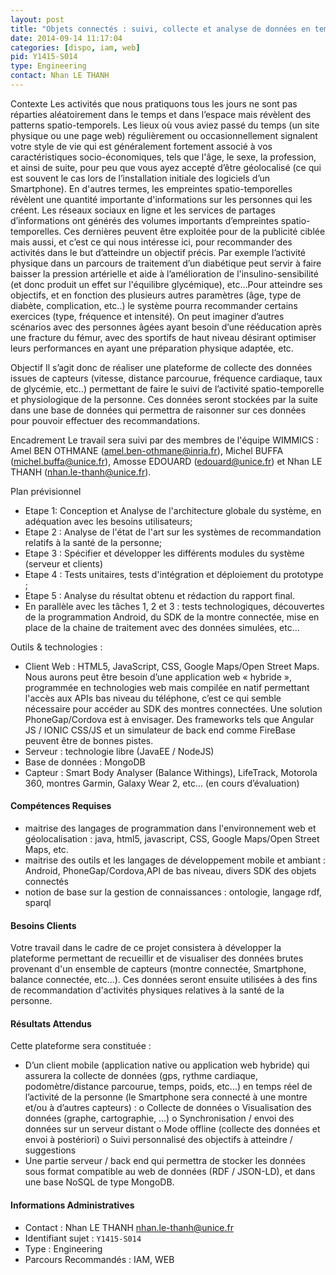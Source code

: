 ```yaml
---
layout: post
title: "Objets connectés : suivi, collecte et analyse de données en temps réel"
date: 2014-09-14 11:17:04
categories: [dispo, iam, web]
pid: Y1415-S014
type: Engineering
contact: Nhan LE THANH
---
```

       
Contexte
Les activités que nous pratiquons tous les jours ne sont pas réparties aléatoirement dans le temps et dans l’espace mais révèlent  des patterns spatio-temporels. Les lieux où vous aviez passé du temps (un site physique ou une page web) régulièrement ou occasionnellement signalent votre style de vie qui est généralement fortement associé à vos caractéristiques socio-économiques, tels que l'âge, le sexe, la profession, et ainsi de suite, pour peu que vous ayez accepté d’être géolocalisé (ce qui est souvent le cas lors de l’installation initiale des logiciels d’un Smartphone). En d'autres termes, les empreintes spatio-temporelles révèlent une quantité importante d'informations sur les personnes qui les créent. Les réseaux sociaux en ligne et les services de partages d’informations ont générés des volumes importants d’empreintes spatio-temporelles. Ces dernières peuvent être exploitée pour de la publicité ciblée mais aussi, et c’est ce qui nous intéresse ici, pour recommander des activités dans le but d’atteindre un objectif précis. 
Par exemple l’activité physique dans un parcours de traitement d’un diabétique peut  servir à faire baisser  la pression artérielle et aide à l’amélioration de l'insulino-sensibilité (et donc produit un effet sur l'équilibre glycémique), etc…Pour atteindre ses objectifs, et en fonction des plusieurs autres paramètres (âge, type de diabète, complication, etc..) le système pourra recommander certains exercices (type, fréquence et intensité). On peut imaginer d’autres scénarios avec des personnes âgées ayant besoin d’une rééducation après une fracture du fémur, avec des sportifs de haut niveau désirant optimiser leurs performances en ayant une préparation physique adaptée, etc.

Objectif
Il s’agit donc de réaliser une plateforme de collecte des données issues de capteurs (vitesse, distance parcourue, fréquence cardiaque, taux de glycémie, etc..) permettant de faire le suivi de l’activité spatio-temporelle et physiologique de la personne. Ces données seront stockées par la suite dans une base de données qui permettra de raisonner sur ces données pour pouvoir effectuer des recommandations.  

Encadrement
Le travail sera suivi par des membres de l'équipe WIMMICS : Amel BEN OTHMANE (amel.ben-othmane@inria.fr), Michel BUFFA (michel.buffa@unice.fr), Amosse EDOUARD (edouard@unice.fr) et Nhan LE THANH (nhan.le-thanh@unice.fr).

Plan prévisionnel
-	Etape 1: Conception et Analyse de l'architecture globale du système, en adéquation avec les besoins utilisateurs;
-	Etape 2 : Analyse de l'état de l'art sur les systèmes de recommandation relatifs à la santé de la personne;
-	Etape 3 : Spécifier et développer les différents modules du système (serveur et clients)
-	Etape 4 : Tests unitaires, tests d'intégration et déploiement du prototype ;
-	Etape 5 : Analyse du résultat obtenu et rédaction du rapport final.
-	En parallèle avec les tâches 1, 2 et 3 : tests technologiques, découvertes de la programmation Android, du SDK de la montre connectée, mise en place de la chaine de traitement avec des données simulées, etc…

Outils & technologies :  
-	Client Web : HTML5, JavaScript, CSS,  Google Maps/Open Street Maps. Nous aurons peut être besoin d’une application web « hybride », programmée en technologies web mais compilée en natif permettant l'accès aux APIs bas niveau du téléphone, c’est ce qui semble nécessaire pour accéder au SDK des montres connectées. Une solution PhoneGap/Cordova est à envisager. Des frameworks tels que Angular JS / IONIC CSS/JS et un simulateur de back end comme FireBase peuvent être de bonnes pistes. 
-	Serveur : technologie libre (JavaEE / NodeJS)
-	Base de données : MongoDB 
-	Capteur : Smart Body Analyser (Balance Withings), LifeTrack, Motorola 360, montres Garmin, Galaxy Wear 2, etc... (en cours d’évaluation)

#### Compétences Requises
- maitrise des langages de programmation dans l'environnement web et géolocalisation : java, html5, javascript, CSS, Google Maps/Open Street Maps, etc.
- maitrise des outils et les langages de développement mobile et ambiant : Android, PhoneGap/Cordova,API de bas niveau, divers SDK des objets connectés
- notion de base sur la gestion de connaissances : ontologie, langage rdf, sparql


#### Besoins Clients
Votre travail dans le cadre de ce projet consistera à développer la plateforme permettant de recueillir et de visualiser des données brutes provenant d'un ensemble de capteurs (montre connectée, Smartphone, balance connectée, etc...).  Ces données seront ensuite utilisées à des fins de recommandation d'activités physiques relatives à la santé de la personne.

#### Résultats Attendus
Cette plateforme sera constituée :
-	D’un client mobile (application native ou application web hybride) qui assurera la collecte de données (gps, rythme cardiaque, podomètre/distance parcourue, temps, poids, etc...) en temps réel de l’activité de la personne (le Smartphone sera connecté à une montre et/ou à d’autres capteurs) :
o	Collecte de données
o	Visualisation des données (graphe, cartographie, ...)
o	Synchronisation / envoi des données sur un serveur distant
o	Mode offline (collecte des données et envoi à postériori)
o	Suivi personnalisé des objectifs à atteindre / suggestions
-	Une partie serveur / back end qui permettra de stocker les données sous format compatible au web de données (RDF / JSON-LD), et dans une base NoSQL de type MongoDB.
     

#### Informations Administratives
  * Contact : Nhan LE THANH <nhan.le-thanh@unice.fr>
  * Identifiant sujet : `Y1415-S014`
  * Type : Engineering
  * Parcours Recommandés : IAM, WEB
     